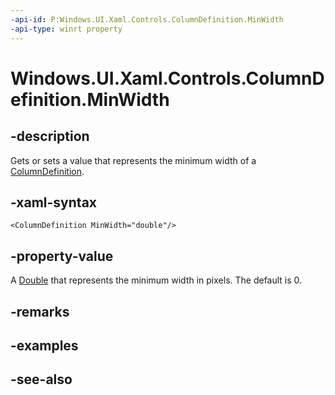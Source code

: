 ```yaml
---
-api-id: P:Windows.UI.Xaml.Controls.ColumnDefinition.MinWidth
-api-type: winrt property
---
```


<!-- Property syntax
public double MinWidth { get;  set; }
-->

# Windows.UI.Xaml.Controls.ColumnDefinition.MinWidth

## -description
Gets or sets a value that represents the minimum width of a [ColumnDefinition](columndefinition.md).



## -xaml-syntax
```xaml
<ColumnDefinition MinWidth="double"/>
```


## -property-value
A [Double](/dotnet/api/system.double?view=dotnet-uwp-10.0&preserve-view=true) that represents the minimum width in pixels. The default is 0.

## -remarks

## -examples

## -see-also
